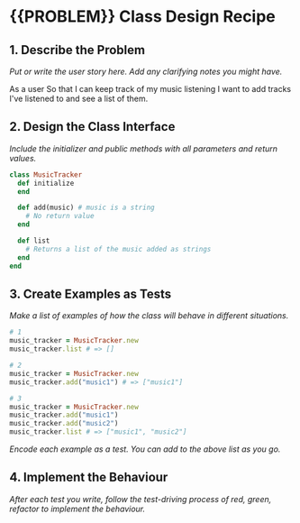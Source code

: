 # {{PROBLEM}} Class Design Recipe

## 1. Describe the Problem

_Put or write the user story here. Add any clarifying notes you might have._

As a user
So that I can keep track of my music listening
I want to add tracks I've listened to and see a list of them.

## 2. Design the Class Interface

_Include the initializer and public methods with all parameters and return values._

```ruby
class MusicTracker
  def initialize
  end

  def add(music) # music is a string
    # No return value
  end

  def list
    # Returns a list of the music added as strings
  end
end
```

## 3. Create Examples as Tests

_Make a list of examples of how the class will behave in different situations._

```ruby
# 1
music_tracker = MusicTracker.new
music_tracker.list # => []

# 2
music_tracker = MusicTracker.new
music_tracker.add("music1") # => ["music1"]

# 3
music_tracker = MusicTracker.new
music_tracker.add("music1")
music_tracker.add("music2")
music_tracker.list # => ["music1", "music2"]
```

_Encode each example as a test. You can add to the above list as you go._

## 4. Implement the Behaviour

_After each test you write, follow the test-driving process of red, green, refactor to implement the behaviour._